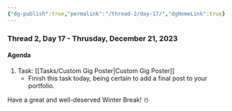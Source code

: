```yaml
---
{"dg-publish":true,"permalink":"/thread-2/day-17/","dgHomeLink":true}
---
```


### Thread 2, Day 17 - Thrusday, December 21, 2023
#### Agenda
1. Task: [[Tasks/Custom Gig Poster\|Custom Gig Poster]]
	- Finish this task today, being certain to add a final post to your portfolio.

Have a great and well-deserved Winter Break! ☃️ 